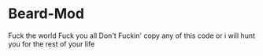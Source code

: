 Beard-Mod
=========
Fuck the world
Fuck you all
Don't Fuckin' copy any of this code or i will hunt you for the rest of your life
